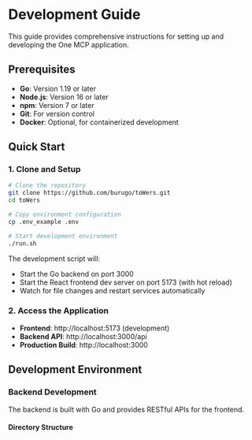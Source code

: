 # Development Guide

This guide provides comprehensive instructions for setting up and developing the One MCP application.

## Prerequisites

- **Go**: Version 1.19 or later
- **Node.js**: Version 16 or later
- **npm**: Version 7 or later
- **Git**: For version control
- **Docker**: Optional, for containerized development

## Quick Start

### 1. Clone and Setup

```bash
# Clone the repository
git clone https://github.com/burugo/toWers.git
cd toWers

# Copy environment configuration
cp .env_example .env

# Start development environment
./run.sh
```

The development script will:

- Start the Go backend on port 3000
- Start the React frontend dev server on port 5173 (with hot reload)
- Watch for file changes and restart services automatically

### 2. Access the Application

- **Frontend**: http://localhost:5173 (development)
- **Backend API**: http://localhost:3000/api
- **Production Build**: http://localhost:3000

## Development Environment

### Backend Development

The backend is built with Go and provides RESTful APIs for the frontend.

#### Directory Structure
